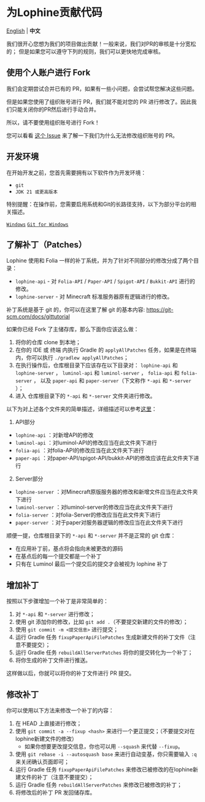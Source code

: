 为Lophine贡献代码
===========

[English](./CONTRIBUTING_EN.md) | **中文**

我们很开心您想为我们的项目做出贡献！一般来说，我们对PR的审核是十分宽松的；
但是如果您可以遵守下列的规则，我们可以更快地完成审核。

## 使用个人账户进行 Fork

我们会定期尝试合并已有的 PR，如果有一些小问题，会尝试帮您解决这些问题。

但是如果您使用了组织账号进行 PR，我们就不能对您的 PR 进行修改了。因此我们只能关闭你的PR然后进行手动合并。

所以，请不要使用组织账号进行 Fork！

您可以看看 [这个 Issue](https://github.com/isaacs/github/issues/1681) 来了解一下我们为什么无法修改组织账号的 PR。

## 开发环境

在开始开发之前，您首先需要拥有以下软件作为开发环境：

- `git`
- `JDK 21 或更高版本`

特别提醒：在操作前，您需要启用系统和Git的长路径支持，以下为部分平台的相关描述。

[`Windows`](https://learn.microsoft.com/windows/win32/fileio/maximum-file-path-limitation)
[`Git for Windows`](https://gitforwindows.org/faq.html#i-get-errors-trying-to-check-out-files-with-long-path-names)

## 了解补丁（Patches）

Lophine 使用和 Folia 一样的补丁系统，并为了针对不同部分的修改分成了两个目录：

- `lophine-api` - 对 `Folia-API` / `Paper-API` / `Spigot-API` / `Bukkit-API` 进行的修改。
- `lophine-server` - 对 Minecraft 标准服务器原有逻辑进行的修改。

补丁系统是基于 git 的，你可以在这里了解 git 的基本内容: <https://git-scm.com/docs/gittutorial>

如果你已经 Fork 了主储存库，那么下面你应该这么做：

1. 将你的仓库 clone 到本地；
2. 在你的 IDE 或 终端 内执行 Gradle 的 `applyAllPatches` 任务，如果是在终端内，你可以执行 `./gradlew applyAllPatches`；
3. 在执行操作后，仓库根目录下应该存在以下目录对： `lophine-api` 和 `lophine-server` ， `luminol-api` 和 `luminol-server` ， `folia-api` 和 `folia-server` ， 以及 `paper-api` 和 `paper-server`（下文称作 `*-api` 和 `*-server` ）；
4. 进入 仓库根目录下的 `*-api` 和 `*-server` 文件夹进行修改。

以下为对上述各个文件夹的简单描述，详细描述可以参考[这里](https://github.com/Toffikk/paperweight-examples/blob/18241979c88068d5b061d95ad69c98ecb201c246/README.md)：
1. API部分
 - `lophine-api` ：对新增API的修改
 - `luminol-api` ：对luminol-API的修改应当在此文件夹下进行
 - `folia-api` ：对folia-API的修改应当在此文件夹下进行
 - `paper-api` ：对paper-API/spigot-API/bukkit-API的修改应该在此文件夹下进行

2. Server部分
 - `lophine-server` ：对Minecraft原版服务器的修改和新增文件应当在此文件夹下进行
 - `luminol-server` ：对luminol-server的修改应当在此文件夹下进行
 - `folia-server` ：对folia-Server的修改应当在此文件夹下进行
 - `paper-server` ：对于paper对服务器逻辑的修改应当在此文件夹下进行

顺便一提，仓库根目录下的 `*-api` 和 `*-server` 并不是正常的 git 仓库：

- 在应用补丁前，基点将会指向未被更改的源码
- 在基点后的每一个提交都是一个补丁
- 只有在 Luminol 最后一个提交后的提交才会被视为 lophine 补丁

## 增加补丁

按照以下步骤增加一个补丁是非常简单的：

1. 对 `*-api` 和 `*-server` 进行修改；
2. 使用 git 添加你的修改，比如 `git add .`（不要提交新建的文件的修改）；
3. 使用 `git commit -m <提交信息>` 进行提交；
4. 运行 Gradle 任务 `fixupPaperApiFilePatches` 生成新建文件的补丁文件（注意不要提交）；
5. 运行 Gradle 任务 `rebuildAllServerPatches` 将你的提交转化为一个补丁；
6. 将你生成的补丁文件进行推送。

这样做以后，你就可以将你的补丁文件进行 PR 提交。

## 修改补丁

你可以使用以下方法来修改一个补丁的内容：

1. 在 HEAD 上直接进行修改；
2. 使用 `git commit -a --fixup <hash>` 来进行一个更正提交；（不要提交对在lophine新建文件的修改）
   - 如果你想要更改提交信息，你也可以用 `--squash` 来代替 `--fixup`。
3. 使用 `git rebase -i --autosquash base` 来进行自动变基，你只需要输入 `:q` 来关闭确认页面即可；
4. 运行 Gradle 任务 `fixupPaperApiFilePatches` 来修改已被修改的在lophine新建文件的补丁（注意不要提交）；
5. 运行 Gradle 任务 `rebuildAllServerPatches` 来修改已被修改的补丁；
6. 将修改后的补丁 PR 发回储存库。
